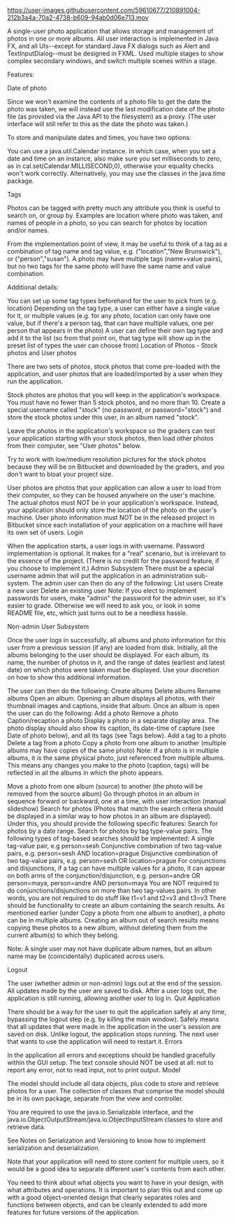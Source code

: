 

https://user-images.githubusercontent.com/59610677/210891004-212b3a4a-70a2-4738-b609-94ab0d06e713.mov

A single-user photo application that allows storage and management of photos in one or more albums. All user interaction is implemented in Java FX, and all UIs--except for standard Java FX dialogs such as Alert and TextInputDialog--must be designed in FXML. Used multiple stages to show complex secondary windows, and switch multiple scenes within a stage.

Features:

Date of photo

Since we won't examine the contents of a photo file to get the date the photo was taken, we will instead use the last modification date of the photo file (as provided via the Java API to the filesystem) as a proxy. (The user interface will still refer to this as the date the photo was taken.)

To store and manipulate dates and times, you have two options:

You can use a java.util.Calendar instance. 
In which case, when you set a date and time on an instance, also make sure you set milliseconds to zero, as in cal.set(Calendar.MILLISECOND,0), otherwise your equality checks won't work correctly.
Alternatively, you may use the classes in the java.time package.

Tags

Photos can be tagged with pretty much any attribute you think is useful to search on, or group by. Examples are location where photo was taken, and names of people in a photo, so you can search for photos by location and/or names.

From the implementation point of view, it may be useful to think of a tag as a combination of tag name and tag value, e.g. ("location","New Brunswick"), or ("person","susan"). A photo may have multiple tags (name+value pairs), but no two tags for the same photo will have the same name and value combination.

Additional details:

You can set up some tag types beforehand for the user to pick from (e.g. location)
Depending on the tag type, a user can either have a single value for it, or multiple values (e.g. for any photo, location can only have one value, but if there's a person tag, that can have multiple values, one per person that appears in the photo)
A user can define their own tag type and add it to the list (so from that point on, that tag type will show up in the preset list of types the user can choose from)
Location of Photos - Stock photos and User photos

There are two sets of photos, stock photos that come pre-loaded with the application, and user photos that are loaded/imported by a user when they run the application.

Stock photos are photos that you will keep in the application's workspace. You must have no fewer than 5 stock photos, and no more than 10.
Create a special username called "stock" (no password, or password="stock") and store the stock photos under this user, in an album named "stock".

Leave the photos in the application's workspace so the graders can test your application starting with your stock photos, then load other photos from their computer, see "User photos" below.

Try to work with low/medium resolution pictures for the stock photos because they will be on Bitbucket and downloaded by the graders, and you don't want to bloat your project size.

User photos are photos that your application can allow a user to load from their computer, so they can be housed anywhere on the user's machine. The actual photos must NOT be in your application's workspace. Instead, your application should only store the location of the photo on the user's machine. User photo information must NOT be in the released project in Bitbucket since each installation of your application on a machine will have its own set of users.
Login

When the application starts, a user logs in with username. Password implementation is optional. It makes for a "real" scenario, but is irrelevant to the essence of the project. (There is no credit for the password feature, if you choose to implement it.)
Admin Subsystem
There must be a special username admin that will put the application in an administration sub-system. The admin user can then do any of the following:
List users
Create a new user
Delete an existing user
Note: If you elect to implement passwords for users, make "admin" the password for the admin user, so it's easier to grade. Otherwise we will need to ask you, or look in some README file, etc, which just turns out to be a needless hassle.

Non-admin User Subsystem

Once the user logs in successfully, all albums and photo information for this user from a previous session (if any) are loaded from disk.
Initially, all the albums belonging to the user should be displayed. For each album, its name, the number of photos in it, and the range of dates (earliest and latest date) on which photos were taken must be displayed. Use your discretion on how to show this additional information.

The user can then do the following:
Create albums
Delete albums
Rename albums
Open an album. Opening an album displays all photos, with their thumbnail images and captions, inside that album. Once an album is open the user can do the following:
Add a photo
Remove a photo
Caption/recaption a photo
Display a photo in a separate display area. The photo display should also show its caption, its date-time of capture (see Date of photo below), and all its tags (see Tags below).
Add a tag to a photo
Delete a tag from a photo
Copy a photo from one album to another (multiple albums may have copies of the same photo)
Note: If a photo is in multiple albums, it is the same physical photo, just referenced from multiple albums. This means any changes you make to the photo (caption, tags) will be reflected in all the albums in which the photo appears.

Move a photo from one album (source) to another (the photo will be removed from the source album)
Go through photos in an album in sequence forward or backward, one at a time, with user interaction (manual slideshow)
Search for photos (Photos that match the search criteria should be displayed in a similar way to how photos in an album are displayed). Under this, you should provide the following specific features:
Search for photos by a date range.
Search for photos by tag type-value pairs. The following types of tag-based searches should be implemented:
A single tag-value pair, e.g person=sesh
Conjunctive combination of two tag-value pairs, e.g. person=sesh AND location=prague
Disjunctive combination of two tag-value pairs, e.g. person=sesh OR location=prague
For conjunctions and disjunctions, if a tag can have multiple values for a photo, it can appear on both arms of the conjunction/disjunction, e.g. person=andre OR person=maya, person=andre AND person=maya
You are NOT required to do conjunctions/disjunctions on more than two tag-values pairs.
In other words, you are not required to do stuff like t1=v1 and t2=v3 and t3=v3
There should be functionality to create an album containing the search results.
As mentioned earlier (under Copy a photo from one album to another), a photo can be in multiple albums. Creating an album out of search results means copying these photos to a new album, without deleting them from the current album(s) to which they belong.

Note: A single user may not have duplicate album names, but an album name may be (coincidentally) duplicated across users.

Logout

The user (whether admin or non-admin) logs out at the end of the session. All updates made by the user are saved to disk.
After a user logs out, the application is still running, allowing another user to log in.
Quit Application

There should be a way for the user to quit the application safely at any time, bypassing the logout step (e.g. by killing the main window). Safely means that all updates that were made in the application in the user's session are saved on disk.
Unlike logout, the application stops running. The next user that wants to use the application will need to restart it.
Errors

In the application all errors and exceptions should be handled gracefully within the GUI setup. The text console should NOT be used at all: not to report any error, not to read input, not to print output.
Model

The model should include all data objects, plus code to store and retrieve photos for a user. The collection of classes that comprise the model should be in its own package, separate from the view and controller.

You are required to use the java.io.Serializable interface, and the java.io.ObjectOutputStream/java.io.ObjectInputStream classes to store and retrieve data.

See Notes on Serialization and Versioning to know how to implement serialization and deserialization.

Note that your application will need to store content for multiple users, so it would be a good idea to separate different user's contents from each other.

You need to think about what objects you want to have in your design, with what attributes and operations. It is important to plan this out and come up with a good object-oriented design that clearly separates roles and functions between objects, and can be cleanly extended to add more features for future versions of the application.

